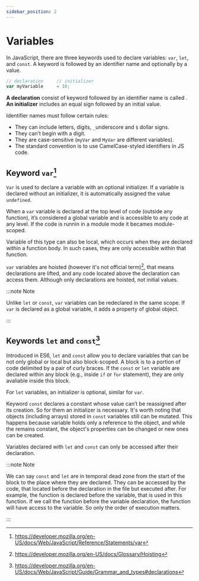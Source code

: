 ```yaml
---
sidebar_position: 2
---
```


# Variables

In JavaScript, there are three keywords used to declare variables: `var`, `let`,
and `const`. A keyword is followed by an identifier name and optionally by a
value.

<!-- prettier-ignore -->
```javascript
// declaration     // initializer
var myVariable     = 10;
```

**A declaration** consist of keyword followed by an identifier name is called .
**An initializer** includes an equal sign followed by an initial value.

Identifier names must follow certain rules:

- They can include letters, digits, `_`underscore and `$` dollar signs.
- They can’t begin with a digit.
- They are case-sensitive (`myVar` and `MyVar` are different variables).
- The standard convention is to use CamelCase-styled identifiers in JS code.

## Keyword `var`[^5]

`Var` is used to declare a variable with an optional initializer. If a variable
is declared without an initializer, it is automatically assigned the value
`undefined`.

When a `var` variable is declared at the top level of code (outside any
function), it’s considered a global variable and is accessible to any code at
any level. If the code is runnin in a module mode it becames module-scoped.

Variable of this type can also be local, which occurs when they are declared
within a function body. In such cases, they are only accessible within that
function.

`var` variables are hoisted (however it's not official term)[^7], that means
declarations are lifted, and any code located above the declaration can access
them. Although only declarations are hoisted, not initial values.

:::note Note

Unlike `let` or `const`, `var` variables can be redeclared in the same scope. If
`var` is declared as a global variable, it adds a property of global object.

:::

## Keywords `let` and `const`[^6]

Introduced in ES6, `let` and `const` allow you to declare variables that can be
not only global or local but also block-scoped. A block is to a portion of code
delimited by a pair of curly braces. If the `const` or `let` variable are
declared within any block (e.g., inside `if` or `for` statement), they are only
avaliable inside this block.

For `let` variables, an initializer is optional, similar for `var`.

Keyword `const` declares a constant whose value can’t be reassigned after its
creation. So for them an initializer is necessary. It's worth noting that
objects (including arrays) stored in `const` variables still can be mutated.
This happens because variable holds only a reference to the object, and while
the remains constant, the object's properties can be changed or new ones can be
created.

Variables declared with `let` and `const` can only be accessed after their
declaration.

:::note Note

We can say `const` and `let` are in temporal dead zone from the start of the
block to the place where they are declared. They can be accessed by the code,
that located before the declaration in the file but executed after. For example,
the function is declared before the variable, that is used in this function. If
we call the function before the variable declaration, the function will have
access to the variable. So only the order of execution matters.

:::

[^5]:
    https://developer.mozilla.org/en-US/docs/Web/JavaScript/Reference/Statements/var

[^6]:
    https://developer.mozilla.org/en-US/docs/Web/JavaScript/Guide/Grammar_and_types#declarations

[^7]: https://developer.mozilla.org/en-US/docs/Glossary/Hoisting
